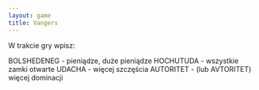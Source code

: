 ```yaml
---
layout: game
title: Vangers
---
```


W trakcie gry wpisz:

BOLSHEDENEG 	- pieniądze, duże pieniądze
HOCHUTUDA 	- wszystkie zamki otwarte
UDACHA 		- więcej szczęścia
AUTORITET 	- (lub AVTORITET) więcej dominacji
